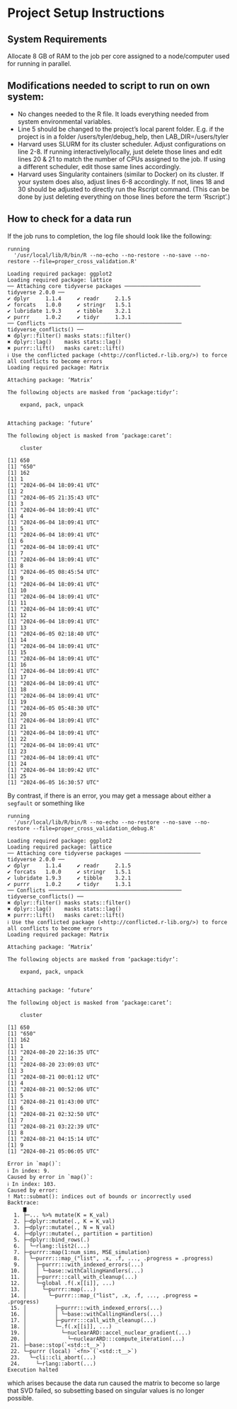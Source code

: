 # Project Setup Instructions

## System Requirements
Allocate 8 GB of RAM to the job per core assigned to a node/computer used for running in parallel.  

## Modifications needed to script to run on own system: 

- No changes needed to the R file. It loads everything needed from system environmental variables. 
- Line 5 should be changed to the project’s local parent folder. E.g. if the project is in a folder /users/tyler/debug_help, then LAB_DIR=/users/tyler
- Harvard uses SLURM for its cluster scheduler. Adjust configurations on line 2-8. If running interactively/locally, just delete those lines and edit lines 20 & 21 to match the number of CPUs assigned to the job. If using a different scheduler, edit those same lines accordingly. 
- Harvard uses Singularity containers (similar to Docker) on its cluster. If your system does also, adjust lines 6-8 accordingly. If not, lines 18 and 30 should be adjusted to directly run the Rscript command. (This can be done by just deleting everything on those lines before the term ‘Rscript’.)

## How to check for a data run

If the job runs to completion, the log file should look like the following:



```{r, eval = FALSE}
running
  '/usr/local/lib/R/bin/R --no-echo --no-restore --no-save --no-restore --file=proper_cross_validation.R'

Loading required package: ggplot2
Loading required package: lattice
── Attaching core tidyverse packages ──────────────────────── tidyverse 2.0.0 ──
✔ dplyr     1.1.4     ✔ readr     2.1.5
✔ forcats   1.0.0     ✔ stringr   1.5.1
✔ lubridate 1.9.3     ✔ tibble    3.2.1
✔ purrr     1.0.2     ✔ tidyr     1.3.1
── Conflicts ────────────────────────────────────────── tidyverse_conflicts() ──
✖ dplyr::filter() masks stats::filter()
✖ dplyr::lag()    masks stats::lag()
✖ purrr::lift()   masks caret::lift()
ℹ Use the conflicted package (<http://conflicted.r-lib.org/>) to force all conflicts to become errors
Loading required package: Matrix

Attaching package: ‘Matrix’

The following objects are masked from ‘package:tidyr’:

    expand, pack, unpack


Attaching package: ‘future’

The following object is masked from ‘package:caret’:

    cluster

[1] 650
[1] "650"
[1] 162
[1] 1
[1] "2024-06-04 18:09:41 UTC"
[1] 2
[1] "2024-06-05 21:35:43 UTC"
[1] 3
[1] "2024-06-04 18:09:41 UTC"
[1] 4
[1] "2024-06-04 18:09:41 UTC"
[1] 5
[1] "2024-06-04 18:09:41 UTC"
[1] 6
[1] "2024-06-04 18:09:41 UTC"
[1] 7
[1] "2024-06-04 18:09:41 UTC"
[1] 8
[1] "2024-06-05 08:45:54 UTC"
[1] 9
[1] "2024-06-04 18:09:41 UTC"
[1] 10
[1] "2024-06-04 18:09:41 UTC"
[1] 11
[1] "2024-06-04 18:09:41 UTC"
[1] 12
[1] "2024-06-04 18:09:41 UTC"
[1] 13
[1] "2024-06-05 02:18:40 UTC"
[1] 14
[1] "2024-06-04 18:09:41 UTC"
[1] 15
[1] "2024-06-04 18:09:41 UTC"
[1] 16
[1] "2024-06-04 18:09:41 UTC"
[1] 17
[1] "2024-06-04 18:09:41 UTC"
[1] 18
[1] "2024-06-04 18:09:41 UTC"
[1] 19
[1] "2024-06-05 05:48:30 UTC"
[1] 20
[1] "2024-06-04 18:09:41 UTC"
[1] 21
[1] "2024-06-04 18:09:41 UTC"
[1] 22
[1] "2024-06-04 18:09:41 UTC"
[1] 23
[1] "2024-06-04 18:09:41 UTC"
[1] 24
[1] "2024-06-04 18:09:42 UTC"
[1] 25
[1] "2024-06-05 16:30:57 UTC"

```

By contrast, if there is an error, you may get a message about either a `segfault` or something like 

```{r, eval=FALSE}
running
  '/usr/local/lib/R/bin/R --no-echo --no-restore --no-save --no-restore --file=proper_cross_validation_debug.R'

Loading required package: ggplot2
Loading required package: lattice
── Attaching core tidyverse packages ──────────────────────── tidyverse 2.0.0 ──
✔ dplyr     1.1.4     ✔ readr     2.1.5
✔ forcats   1.0.0     ✔ stringr   1.5.1
✔ lubridate 1.9.3     ✔ tibble    3.2.1
✔ purrr     1.0.2     ✔ tidyr     1.3.1
── Conflicts ────────────────────────────────────────── tidyverse_conflicts() ──
✖ dplyr::filter() masks stats::filter()
✖ dplyr::lag()    masks stats::lag()
✖ purrr::lift()   masks caret::lift()
ℹ Use the conflicted package (<http://conflicted.r-lib.org/>) to force all conflicts to become errors
Loading required package: Matrix

Attaching package: ‘Matrix’

The following objects are masked from ‘package:tidyr’:

    expand, pack, unpack


Attaching package: ‘future’

The following object is masked from ‘package:caret’:

    cluster

[1] 650
[1] "650"
[1] 162
[1] 1
[1] "2024-08-20 22:16:35 UTC"
[1] 2
[1] "2024-08-20 23:09:03 UTC"
[1] 3
[1] "2024-08-21 00:01:12 UTC"
[1] 4
[1] "2024-08-21 00:52:06 UTC"
[1] 5
[1] "2024-08-21 01:43:00 UTC"
[1] 6
[1] "2024-08-21 02:32:50 UTC"
[1] 7
[1] "2024-08-21 03:22:39 UTC"
[1] 8
[1] "2024-08-21 04:15:14 UTC"
[1] 9
[1] "2024-08-21 05:06:05 UTC"

Error in `map()`:
ℹ In index: 9.
Caused by error in `map()`:
ℹ In index: 103.
Caused by error:
! Mat::submat(): indices out of bounds or incorrectly used
Backtrace:
     ▆
  1. ├─... %>% mutate(K = K_val)
  2. ├─dplyr::mutate(., K = K_val)
  3. ├─dplyr::mutate(., N = N_val)
  4. ├─dplyr::mutate(., partition = partition)
  5. ├─dplyr::bind_rows(.)
  6. │ └─rlang::list2(...)
  7. ├─purrr::map(1:num_sims, MSE_simulation)
  8. │ └─purrr:::map_("list", .x, .f, ..., .progress = .progress)
  9. │   ├─purrr:::with_indexed_errors(...)
 10. │   │ └─base::withCallingHandlers(...)
 11. │   ├─purrr:::call_with_cleanup(...)
 12. │   └─global .f(.x[[i]], ...)
 13. │     └─purrr::map(...)
 14. │       └─purrr:::map_("list", .x, .f, ..., .progress = .progress)
 15. │         ├─purrr:::with_indexed_errors(...)
 16. │         │ └─base::withCallingHandlers(...)
 17. │         ├─purrr:::call_with_cleanup(...)
 18. │         └─.f(.x[[i]], ...)
 19. │           └─nuclearARD::accel_nuclear_gradient(...)
 20. │             └─nuclearARD:::compute_iteration(...)
 21. ├─base::stop(`<std::t__>`)
 22. └─purrr (local) `<fn>`(`<std::t__>`)
 23.   └─cli::cli_abort(...)
 24.     └─rlang::abort(...)
Execution halted

```

which arises because the data run caused the matrix to become so large that SVD failed, so subsetting based on singular values is no longer possible. 